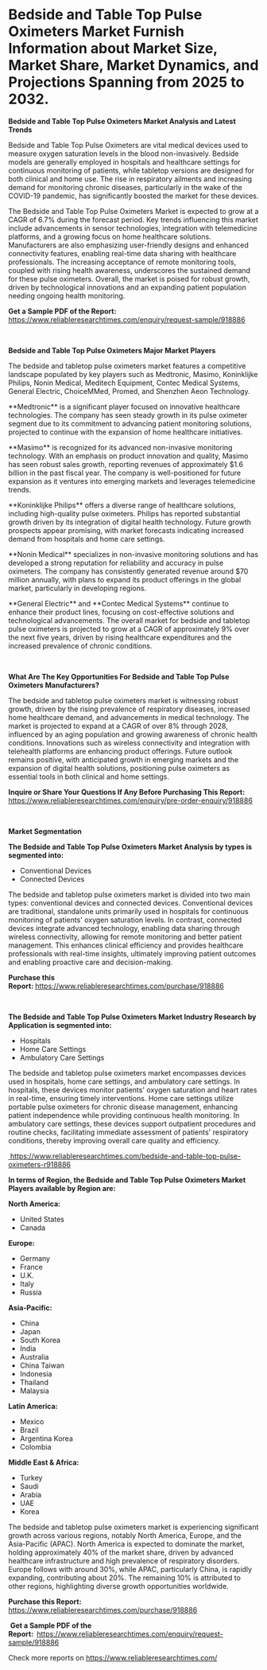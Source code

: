 <p><h1>Bedside and Table Top Pulse Oximeters Market Furnish Information about Market Size, Market Share, Market Dynamics, and Projections Spanning from 2025 to 2032.</h1></p><p><strong>Bedside and Table Top Pulse Oximeters Market Analysis and Latest Trends</strong></p>
<p><p>Bedside and Table Top Pulse Oximeters are vital medical devices used to measure oxygen saturation levels in the blood non-invasively. Bedside models are generally employed in hospitals and healthcare settings for continuous monitoring of patients, while tabletop versions are designed for both clinical and home use. The rise in respiratory ailments and increasing demand for monitoring chronic diseases, particularly in the wake of the COVID-19 pandemic, has significantly boosted the market for these devices.</p><p>The Bedside and Table Top Pulse Oximeters Market is expected to grow at a CAGR of 6.7% during the forecast period. Key trends influencing this market include advancements in sensor technologies, integration with telemedicine platforms, and a growing focus on home healthcare solutions. Manufacturers are also emphasizing user-friendly designs and enhanced connectivity features, enabling real-time data sharing with healthcare professionals. The increasing acceptance of remote monitoring tools, coupled with rising health awareness, underscores the sustained demand for these pulse oximeters. Overall, the market is poised for robust growth, driven by technological innovations and an expanding patient population needing ongoing health monitoring.</p></p>
<p><strong>Get a Sample PDF of the Report:&nbsp;</strong> <a href="https://www.reliableresearchtimes.com/enquiry/request-sample/918886?utm_campaign=2109&utm_medium=2&utm_source=Github&utm_content=ia&utm_term=04032025&utm_id=bedside-and-table-top-pulse-oximeters">https://www.reliableresearchtimes.com/enquiry/request-sample/918886</a></p>
<p>&nbsp;</p>
<p><strong>Bedside and Table Top Pulse Oximeters Major Market Players</strong></p>
<p><p>The bedside and tabletop pulse oximeters market features a competitive landscape populated by key players such as Medtronic, Masimo, Koninklijke Philips, Nonin Medical, Meditech Equipment, Contec Medical Systems, General Electric, ChoiceMMed, Promed, and Shenzhen Aeon Technology.</p><p>**Medtronic** is a significant player focused on innovative healthcare technologies. The company has seen steady growth in its pulse oximeter segment due to its commitment to advancing patient monitoring solutions, projected to continue with the expansion of home healthcare initiatives.</p><p>**Masimo** is recognized for its advanced non-invasive monitoring technology. With an emphasis on product innovation and quality, Masimo has seen robust sales growth, reporting revenues of approximately $1.6 billion in the past fiscal year. The company is well-positioned for future expansion as it ventures into emerging markets and leverages telemedicine trends.</p><p>**Koninklijke Philips** offers a diverse range of healthcare solutions, including high-quality pulse oximeters. Philips has reported substantial growth driven by its integration of digital health technology. Future growth prospects appear promising, with market forecasts indicating increased demand from hospitals and home care settings.</p><p>**Nonin Medical** specializes in non-invasive monitoring solutions and has developed a strong reputation for reliability and accuracy in pulse oximeters. The company has consistently generated revenue around $70 million annually, with plans to expand its product offerings in the global market, particularly in developing regions.</p><p>**General Electric** and **Contec Medical Systems** continue to enhance their product lines, focusing on cost-effective solutions and technological advancements. The overall market for bedside and tabletop pulse oximeters is projected to grow at a CAGR of approximately 9% over the next five years, driven by rising healthcare expenditures and the increased prevalence of chronic conditions.</p></p>
<p>&nbsp;</p>
<p><strong>What Are The Key Opportunities For Bedside and Table Top Pulse Oximeters Manufacturers?</strong></p>
<p><p>The bedside and tabletop pulse oximeters market is witnessing robust growth, driven by the rising prevalence of respiratory diseases, increased home healthcare demand, and advancements in medical technology. The market is projected to expand at a CAGR of over 8% through 2028, influenced by an aging population and growing awareness of chronic health conditions. Innovations such as wireless connectivity and integration with telehealth platforms are enhancing product offerings. Future outlook remains positive, with anticipated growth in emerging markets and the expansion of digital health solutions, positioning pulse oximeters as essential tools in both clinical and home settings.</p></p>
<p><strong>Inquire or Share Your Questions If Any Before Purchasing This Report:</strong> <a href="https://www.reliableresearchtimes.com/enquiry/pre-order-enquiry/918886?utm_campaign=2109&utm_medium=2&utm_source=Github&utm_content=ia&utm_term=04032025&utm_id=bedside-and-table-top-pulse-oximeters">https://www.reliableresearchtimes.com/enquiry/pre-order-enquiry/918886</a></p>
<p>&nbsp;</p>
<p><strong>Market Segmentation</strong></p>
<p><strong>The Bedside and Table Top Pulse Oximeters Market Analysis by types is segmented into:</strong></p>
<p><ul><li>Conventional Devices</li><li>Connected Devices</li></ul></p>
<p><p>The bedside and tabletop pulse oximeters market is divided into two main types: conventional devices and connected devices. Conventional devices are traditional, standalone units primarily used in hospitals for continuous monitoring of patients' oxygen saturation levels. In contrast, connected devices integrate advanced technology, enabling data sharing through wireless connectivity, allowing for remote monitoring and better patient management. This enhances clinical efficiency and provides healthcare professionals with real-time insights, ultimately improving patient outcomes and enabling proactive care and decision-making.</p></p>
<p><strong>Purchase this Report:&nbsp;</strong><a href="https://www.reliableresearchtimes.com/purchase/918886?utm_campaign=2109&utm_medium=2&utm_source=Github&utm_content=ia&utm_term=04032025&utm_id=bedside-and-table-top-pulse-oximeters">https://www.reliableresearchtimes.com/purchase/918886</a></p>
<p>&nbsp;</p>
<p><strong>The Bedside and Table Top Pulse Oximeters Market Industry Research by Application is segmented into:</strong></p>
<p><ul><li>Hospitals</li><li>Home Care Settings</li><li>Ambulatory Care Settings</li></ul></p>
<p><p>The bedside and tabletop pulse oximeters market encompasses devices used in hospitals, home care settings, and ambulatory care settings. In hospitals, these devices monitor patients' oxygen saturation and heart rates in real-time, ensuring timely interventions. Home care settings utilize portable pulse oximeters for chronic disease management, enhancing patient independence while providing continuous health monitoring. In ambulatory care settings, these devices support outpatient procedures and routine checks, facilitating immediate assessment of patients' respiratory conditions, thereby improving overall care quality and efficiency.</p></p>
<p><a href="https://www.reliableresearchtimes.com/bedside-and-table-top-pulse-oximeters-r918886?utm_campaign=2109&utm_medium=2&utm_source=Github&utm_content=ia&utm_term=04032025&utm_id=bedside-and-table-top-pulse-oximeters">&nbsp;https://www.reliableresearchtimes.com/bedside-and-table-top-pulse-oximeters-r918886</a></p>
<p><strong>In terms of Region, the Bedside and Table Top Pulse Oximeters Market Players available by Region are:</strong></p>
<p>
    <p> <strong> North America: </strong>
        <ul>
            <li>United States</li>
            <li>Canada</li>
        </ul>
        </p> 
    <p> <strong> Europe: </strong>
        <ul>
            <li>Germany</li>
            <li>France</li>
            <li>U.K.</li>
            <li>Italy</li>
            <li>Russia</li>
        </ul>
        </p> 
    <p> <strong> Asia-Pacific: </strong>
        <ul>
            <li>China</li>
            <li>Japan</li>
            <li>South Korea</li>
            <li>India</li>
            <li>Australia</li>
            <li>China Taiwan</li>
            <li>Indonesia</li>
            <li>Thailand</li>
            <li>Malaysia</li>
        </ul>
        </p> 
    <p> <strong> Latin America: </strong>
        <ul>
            <li>Mexico</li>
            <li>Brazil</li>
            <li>Argentina Korea</li>
            <li>Colombia</li>
        </ul>
        </p> 
    <p> <strong> Middle East & Africa: </strong>
        <ul>
            <li>Turkey</li>
            <li>Saudi</li>
            <li>Arabia</li>
            <li>UAE</li>
            <li>Korea</li>
        </ul>
    </p>
    </p>
<p><p>The bedside and tabletop pulse oximeters market is experiencing significant growth across various regions, notably North America, Europe, and the Asia-Pacific (APAC). North America is expected to dominate the market, holding approximately 40% of the market share, driven by advanced healthcare infrastructure and high prevalence of respiratory disorders. Europe follows with around 30%, while APAC, particularly China, is rapidly expanding, contributing about 20%. The remaining 10% is attributed to other regions, highlighting diverse growth opportunities worldwide.</p></p>
<p><strong>Purchase this Report: </strong><a href="https://www.reliableresearchtimes.com/purchase/918886?utm_campaign=2109&utm_medium=2&utm_source=Github&utm_content=ia&utm_term=04032025&utm_id=bedside-and-table-top-pulse-oximeters">https://www.reliableresearchtimes.com/purchase/918886</a></p>
<p>&nbsp;<strong>Get a Sample PDF of the Report:&nbsp;&nbsp;</strong><a href="https://www.reliableresearchtimes.com/enquiry/request-sample/918886?utm_campaign=2109&utm_medium=2&utm_source=Github&utm_content=ia&utm_term=04032025&utm_id=bedside-and-table-top-pulse-oximeters">https://www.reliableresearchtimes.com/enquiry/request-sample/918886</a></p>
<p><strong></strong></p>
<p>Check more reports on <a href="https://www.reliableresearchtimes.com/?utm_campaign=2109&utm_medium=2&utm_source=Github&utm_content=ia&utm_term=04032025&utm_id=bedside-and-table-top-pulse-oximeters">https://www.reliableresearchtimes.com/</a></p>